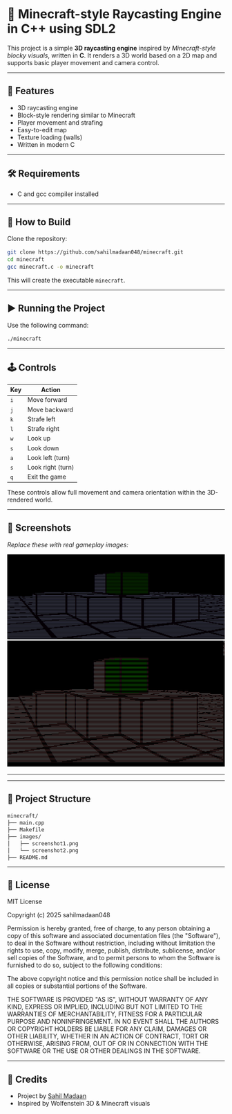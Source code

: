 # 🐼 Minecraft-style Raycasting Engine in C++ using SDL2

This project is a simple **3D raycasting engine** inspired by *Minecraft-style blocky visuals*, written in **C**. It renders a 3D world based on a 2D map and supports basic player movement and camera control.

---

## 🚀 Features

- 3D raycasting engine
- Block-style rendering similar to Minecraft
- Player movement and strafing
- Easy-to-edit map
- Texture loading (walls)
- Written in modern C

---

## 🛠️ Requirements

- C and gcc compiler installed

---

## 🔧 How to Build

Clone the repository:
```bash
git clone https://github.com/sahilmadaan048/minecraft.git
cd minecraft
gcc minecraft.c -o minecraft
```

This will create the executable `minecraft`.

---

## ▶️ Running the Project

Use the following command:
```bash
./minecraft
```

---

## 🕹️ Controls

| Key   | Action              |
|-------|---------------------|
| `i`   | Move forward         |
| `j`   | Move backward        |
| `k`   | Strafe left          |
| `l`   | Strafe right         |
| `w`   | Look up              |
| `s`   | Look down            |
| `a`   | Look left (turn)     |
| `s`   | Look right (turn)    |
| `q` | Exit the game        |

These controls allow full movement and camera orientation within the 3D-rendered world.

---


## 📸 Screenshots

_Replace these with real gameplay images:_

![Screenshot 1](./images/screenshot1.png)
![Screenshot 2](./images/screenshot2.png)

---

<!-- ## 🎥 Demo Video -->

<!-- Watch a demo of the raycasting engine in action: -->

<!-- [![Watch the demo](https://img.youtube.com/vi/YOUTUBE_VIDEO_ID/0.jpg)](https://www.youtube.com/watch?v=YOUTUBE_VIDEO_ID) -->

---

## 📁 Project Structure

```
minecraft/
├── main.cpp
├── Makefile
├── images/
│   ├── screenshot1.png
│   └── screenshot2.png
├── README.md
```

---

## 📜 License
MIT License

Copyright (c) 2025 sahilmadaan048

Permission is hereby granted, free of charge, to any person obtaining a copy
of this software and associated documentation files (the "Software"), to deal
in the Software without restriction, including without limitation the rights
to use, copy, modify, merge, publish, distribute, sublicense, and/or sell
copies of the Software, and to permit persons to whom the Software is
furnished to do so, subject to the following conditions:

The above copyright notice and this permission notice shall be included in all
copies or substantial portions of the Software.

THE SOFTWARE IS PROVIDED "AS IS", WITHOUT WARRANTY OF ANY KIND, EXPRESS OR
IMPLIED, INCLUDING BUT NOT LIMITED TO THE WARRANTIES OF MERCHANTABILITY,
FITNESS FOR A PARTICULAR PURPOSE AND NONINFRINGEMENT. IN NO EVENT SHALL THE
AUTHORS OR COPYRIGHT HOLDERS BE LIABLE FOR ANY CLAIM, DAMAGES OR OTHER
LIABILITY, WHETHER IN AN ACTION OF CONTRACT, TORT OR OTHERWISE, ARISING FROM,
OUT OF OR IN CONNECTION WITH THE SOFTWARE OR THE USE OR OTHER DEALINGS IN THE
SOFTWARE.

---

## 🙌 Credits

- Project by [Sahil Madaan](https://github.com/sahilmadaan048)
- Inspired by Wolfenstein 3D & Minecraft visuals

```